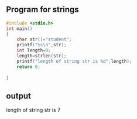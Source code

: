 ## Program for strings
```C
#include <stdio.h>
int main()
{
    char str[]="student";
    printf("%s\n",str);
    int length=0;
    length=strlen(str);
    printf("length of string str is %d",length);
    return 0;
    
}
```
## output
length of string str is 7
